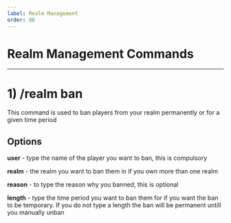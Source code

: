 ```yaml
---
label: Realm Management 
order: 86
---
```


# Realm Management Commands 

---

# 1) /realm ban 
   This command is used to ban players from your realm permanently or for a given time period 
   
   ## Options 
   **user** -  type the name of the player you want to ban, this is compulsory 
   
   **realm** - the realm you want to ban them in if you own more than one realm 
   
   **reason** - to type the reason why you banned, this is optional 
   
   **length** - type the time period you want to ban them for if you want the ban to be temporary. If you do not type a length the ban will be permanent untill you manually unban 
